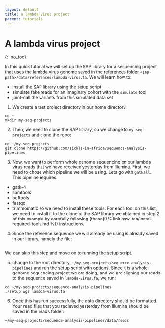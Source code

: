 ```yaml
---
layout: default
title: a lambda virus project
parent: tutorials
---
```


A lambda virus project
=====================================================
{: .no_toc}

In this quick tutorial we will set up the SAP library for a sequencing project that uses the lambda virus genome saved in the references folder `<sap-path>/data/references/lambda-virus.fa`. We will learn how to:
* install the SAP library using the setup script
* simulate fake reads for an imaginary cohort with the `simulate` tool
* joint-call the variants from this simulated data set

1. We create a test project directory in our home directory:
```
cd ~
mkdir my-seq-projects
```

2. Then, we need to clone the SAP library, so we change to `my-seq-projects` and clone the repo:
```
cd ~/my-seq-projects
git clone https://github.com/sickle-in-africa/sequence-analysis-pipelines
```

3. Now, we want to perform whole genome sequencing on our lambda virus reads that we have received yesterday from Illumina. First, we need to chose which pipeline we will be using. Lets go with `gatkall`. This pipeline requires:
* gatk-4
* samtools
* bcftools
* fastqc
* trimmomatic
so we need to install these tools. For each tool on this list, we need to install it to the clone of the SAP library we obtained in step 2 of this example by carefully following [these]({% link how-tos/install-required-tools.md %}) instructions. 

4. Since the reference sequence we will already be using is already saved in our library, namely the file:
```~/my-seq-projects/sequence-analysis-pipelines/data/references/lambda-virus.fa
```
We can skip this step and move on to running the setup script.

5. change to the root directory, `~/my-seq-projects/sequence-analysis-pipelines` and run the setup script with options. Since it is a whole genome sequencing project we are doing, and we are aligning our reads to the sequence saved in `lambda-virus.fa`, we run:
```
cd ~/my-seq-projects/sequence-analysis-pipelines
./setup wgs lambda-virus.fa
```

6. Once this has run successfully, the data directory should be formatted. Your read files that you recieved yesterday from Illumina should be saved in the reads folder:
```
~/my-seq-projects/sequence-analysis-pipelines/data/reads
```

